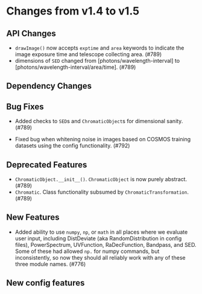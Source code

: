 Changes from v1.4 to v1.5
=========================

API Changes
-----------
- `drawImage()` now accepts `exptime` and `area` keywords to indicate the image
  exposure time and telescope collecting area.  (#789)
- dimensions of `SED` changed from [photons/wavelength-interval] to
  [photons/wavelength-interval/area/time].  (#789)


Dependency Changes
------------------



Bug Fixes
---------
- Added checks to `SED`s and `ChromaticObject`s for dimensional sanity.  (#789)

- Fixed bug when whitening noise in images based on COSMOS training datasets
  using the config functionality. (#792)

Deprecated Features
-------------------
- `ChromaticObject.__init__()`.  `ChromaticObject` is now purely abstract.
  (#789)
- `Chromatic`.  Class functionality subsumed by `ChromaticTransformation`.
  (#789)


New Features
------------

- Added ability to use `numpy`, `np`, or `math` in all places where we evaluate
  user input, including DistDeviate (aka RandomDistribution in config files),
  PowerSpectrum, UVFunction, RaDecFunction, Bandpass, and SED.  Some of these
  had allowed `np.` for numpy commands, but inconsistently, so now they should
  all reliably work with any of these three module names. (#776)


New config features
-------------------
